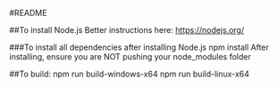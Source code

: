 #README

##To install Node.js
Better instructions here: https://nodejs.org/

###To install all dependencies after installing Node.js
npm install
After installing, ensure you are NOT pushing your node_modules folder

##To build:
npm run build-windows-x64
npm run build-linux-x64
